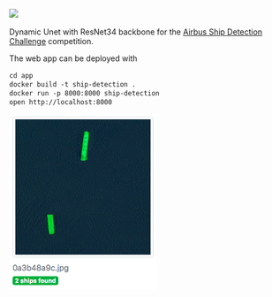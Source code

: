 ![](https://img.shields.io/badge/library-pytorch-ff69b4.svg)

Dynamic Unet with ResNet34 backbone for the [Airbus Ship Detection Challenge](https://www.kaggle.com/c/airbus-ship-detection) competition.

The web app can be deployed with
```
cd app
docker build -t ship-detection .
docker run -p 8000:8000 ship-detection
open http://localhost:8000
```

![](app.png)
